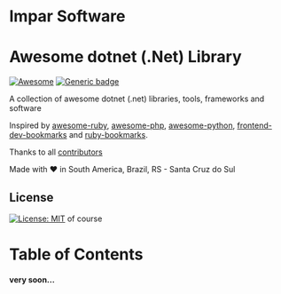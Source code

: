 # Impar Software

# Awesome dotnet (.Net) Library

[![Awesome](https://cdn.rawgit.com/sindresorhus/awesome/d7305f38d29fed78fa85652e3a63e154dd8e8829/media/badge.svg)](https://github.com/sindresorhus/awesome) [![Generic badge](https://img.shields.io/badge/dotnet-CS-blue.svg)](https://shields.io/)

A collection of awesome dotnet (.net) libraries, tools, frameworks and software

Inspired by [awesome-ruby](https://github.com/markets/awesome-ruby), [awesome-php](https://github.com/ziadoz/awesome-php), [awesome-python](https://github.com/vinta/awesome-python), [frontend-dev-bookmarks](https://github.com/dypsilon/frontend-dev-bookmarks) and [ruby-bookmarks](https://github.com/dreikanter/ruby-bookmarks).

Thanks to all [contributors](https://github.com/ImparSoftware/awesome-dotnet/graphs/contributors)

Made with :heart: in South America, Brazil, RS - Santa Cruz do Sul

## License

[![License: MIT](https://img.shields.io/badge/License-MIT-blue.svg)](https://mit-license.org) of course 

# Table of Contents

#### very soon...
